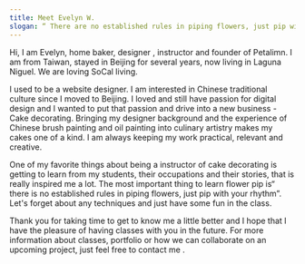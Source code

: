 ```yaml
---
title: Meet Evelyn W.
slogan: “ There are no established rules in piping flowers, just pip with your rhythm”.
---
```


Hi, I am Evelyn, home baker, designer , instructor and founder of Petalimn. I am from Taiwan, stayed in Beijing for several years, now living in Laguna Niguel. We are loving SoCal living.

I used to be a website designer. I am interested in Chinese traditional culture since I moved to Beijing. I loved and still have passion for digital design and I wanted to put that passion and drive into a new business - Cake decorating. Bringing my designer background and the experience of Chinese brush painting and oil painting into culinary artistry makes my cakes one of a kind. I am always keeping my work practical, relevant and creative.

One of my favorite things about being a instructor of cake decorating is getting to learn from my students, their occupations and their stories, that is really inspired me a lot. The most important thing to learn flower pip is“ there is no established rules in piping flowers, just pip with your rhythm”. Let's forget about any techniques and just have some fun in the class.

Thank you for taking time to get to know me a little better and I hope that I have the pleasure of having classes with you in the future. For more information about classes, portfolio or how we can collaborate on an upcoming project, just feel free to contact me .

